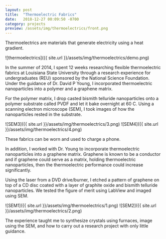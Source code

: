 ```yaml
---
layout: post
title:  "Thermoelectric Fabrics"
date:   2018-12-27 00:09:50 -0700
category: projects
preview: /assets/img/thermoelectrics/front.png
---
```


Thermoelectrics are materials that generate electricity using a heat gradient. 

![thermoelectrics]({{ site.url }}/assets/img/thermoelectrics/demo.png)

In the summer of 2014, I spent 12 weeks researching flexible thermoelectric fabrics at Louisiana State University through a research experience for undergraduates (REU) sponsored by the National Science Foundation. Under the guidance of Dr. David P Young, I incorporated thermoelectric nanoparticles into a polymer and a graphene matrix.

For the polymer matrix, I drop casted bismith telluride nanoparticles onto a polymer substrate called PVDF and let it bake overnight at 60 C. Using a scanning electron microscope (SEM), I took images of how the nanoparticles rested in the substrate.

![SEM3]({{ site.url }}/assets/img/thermoelectrics/3.png)
![SEM4]({{ site.url }}/assets/img/thermoelectrics/4.png)

These fabrics can be worn and used to charge a phone.

In addition, I worked with Dr. Young to incorporate thermoelectric nanoparticles into a graphene matrix. Graphene is known to be a conductor and if graphene could serve as a matrix, holding thermoelectric nanoparticles, then the thermoelectric performance could increase significantly.

Using the laser from a DVD drive/burner, I etched a pattern of graphene on top of a CD disc coated with a layer of graphite oxide and bismith telluride nanoparticles. We tested the figure of merit using LabView and imaged using SEM.

![SEM1]({{ site.url }}/assets/img/thermoelectrics/1.png)
![SEM2]({{ site.url }}/assets/img/thermoelectrics/2.png)

The experience taught me to synthesize crystals using furnaces, image using the SEM, and how to carry out a research project with only little guidance.